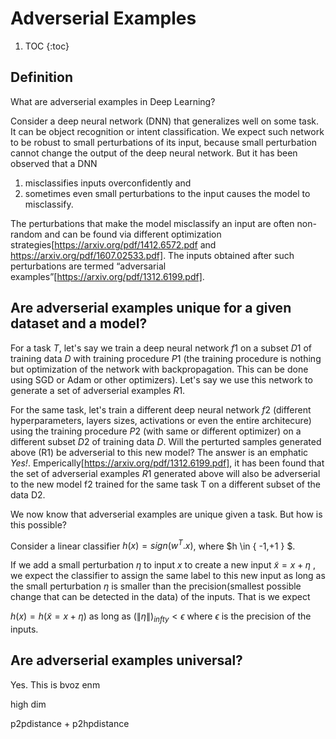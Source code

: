 # Adverserial Examples

1. TOC
{:toc}

## Definition

What are adverserial examples in Deep Learning?


Consider a deep neural network (DNN) that generalizes well on some task. It can be object recognition or intent classification. We expect such network to be robust to small perturbations of its input, because small perturbation cannot change the output of the deep neural network. But it has been observed that a DNN 
1. misclassifies inputs overconfidently and 
2. sometimes even small perturbations to the input causes the model to misclassify. 

The perturbations that make the model misclassify an input are often non-random and can be found via different optimization strategies[https://arxiv.org/pdf/1412.6572.pdf and https://arxiv.org/pdf/1607.02533.pdf]. The inputs obtained after such perturbations are termed “adversarial examples”[https://arxiv.org/pdf/1312.6199.pdf].


## Are adverserial examples unique for a given dataset and a model?

For a task $T$, let's say we train a deep neural network $f1$ on a subset $D1$  of training data $D$ with training procedure $P1$ (the training procedure is nothing but optimization of the network with backpropagation. This can be done using SGD or Adam or other optimizers). Let's say we use this network to generate a set of adverserial examples $R1$. 

For the same task, let's train a different deep neural network $f2$ (different hyperparameters, layers sizes, activations or even the entire architecure) using the training procedure $P2$ (with same or different optimizer) on a different subset $D2$ of training data $D$. Will the perturted samples generated above (R1) be adverserial to this new model? The answer is an emphatic _Yes!_. Emperically[https://arxiv.org/pdf/1312.6199.pdf], it has been found that the set of adverserial examples $R1$ generated above will also be adverserial to the new model f2 trained for the same task T on a different subset of the data D2. 

We now know that adverserial examples are unique given a task. But how is this possible?

Consider a linear classifier $h(x) = sign(w^T.x)$, where $h \in \{ -1,+1 \} $. 

If we add a small perturbation $\eta$  to input $x$ to create a new input $\tilde{x} = x + \eta$ , we expect the classifier to assign the same label to this new input as long as the small perturbation $\eta$ is smaller than the precision(smallest possible change that can be detected in the data) of the inputs. That is we expect

$h(x) = h(\tilde{x} = x + \eta)$ as long as $(\|\eta\|)_{infty} < \epsilon$ where $\epsilon$ is the precision of the inputs.

## Are adverserial examples universal?



Yes. This is bvoz enm

high dim

p2pdistance + p2hpdistance



